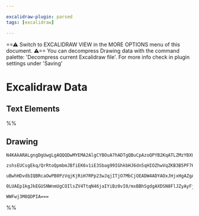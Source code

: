 ```yaml
---

excalidraw-plugin: parsed
tags: [excalidraw]

---
```

==⚠  Switch to EXCALIDRAW VIEW in the MORE OPTIONS menu of this document. ⚠== You can decompress Drawing data with the command palette: 'Decompress current Excalidraw file'. For more info check in plugin settings under 'Saving'


# Excalidraw Data

## Text Elements
%%
## Drawing
```compressed-json
N4KAkARALgngDgUwgLgAQQQDwMYEMA2AlgCYBOuA7hADTgQBuCpAzoQPYB2KqATLZMzYBXUtiRoIACyhQ4zZAHoFAc0JRJQgEYA6bGwC2CgF7N6hbEcK4OCtptbErHALRY8RMpWdx8Q1TdIEfARcZgRmBShcZQUebQBGeISaOiCEfQQOKGZuAG0AXX4IXDg4AGUoqHFUUDBIdXTqiGJcUgBrFLqGQgQKACFcbDblUmEOYgBhNnw2Um4IAGIAMxXV

zshsEUCsgEkq/QrRtoQpmbmJBfiEK6v1iE3Sbag99IGhkbHJ6dn5qHIOZhwVqZKB3B5PF76ABihHw+AqMGC80EHjBWxBkMObGOAHUSOpuHxwBt0bt9ljjgikRIUSQ0Y8MfsAErCZSSDjhHJoeL8EkMsnpADyQOwahg3HiAAZJbz7qTnvsoZwoFDcPpYeK0ABWWXgxnpJVZMqEIzVHgy4ly/kK9IAFSwUAAgkRlFwJMElqDdfLMVFSE7HmwKJIQsR

uBwhHDvdbIQBRcaOwPB0PzVqjKjRiH7RPp23wJqjITjO7MbCjOEADW4ADYAOxJHjxHgAZgALPFm5KABxagCcza7stL5fwAE1uM4eK3ewlJb3W83a1qtdXp63JbXZUY2AZuLUuvQCEJqvFiQBfTP6/QsovEDnMLnoQvF2UjEjG02Ei1dN/ECoIOBuB1S1fwAWTYYgEHjXBNGCMM0CWAgwlfUgSFOH40H3SA+mmeCn2UTRcAACkbTdeHiMjSOoVBJW

0LUAEp1kgJkEGUSNWnmUgCOIlsZV4TtqN46jaIYiBz0vI0/mxBBhSgdgAXDSN8FlJZyAyFjxiYQgOGUPdiUgTIYLg7g/mPXkNiIQC0FMhBzIgDg1WqGy7OEKAiA5EzSGPcTLTsAArBBsGyMoHLgcDIOg2CEDwxD8GQy1BjkxhbR3fA9Lqep82RNIgvkpi5WYKADDzRBFKjfSIBmIZou4WL4oyiBVIMMocrkzhaqQ2yKvwUInVy5LUrK/Bz3AC86C

WWFwj3M8QDPIA===
```
%%